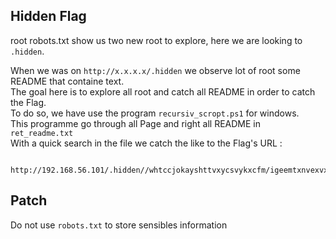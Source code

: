 ## Hidden Flag
root robots.txt show us two new root to explore, here we are looking to ```.hidden```.    

When we was on ```http://x.x.x.x/.hidden``` we observe lot of root some README that containe text.   
The goal here is to explore all root and catch all README in order to catch the Flag.   
To do so, we have use the program ```recursiv_scropt.ps1``` for windows.   
This programme go through all Page and right all README in ```ret_readme.txt```   
With a quick search in the file we catch the like to the Flag's URL :    
``` URL:
 http://192.168.56.101/.hidden//whtccjokayshttvxycsvykxcfm/igeemtxnvexvxezqwntmzjltkt/lmpanswobhwcozdqixbowvbrhw/README
 ```

## Patch 
Do not use ```robots.txt``` to store sensibles information